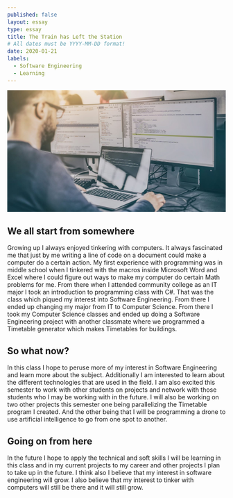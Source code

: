 ```yaml
---
published: false
layout: essay
type: essay
title: The Train has Left the Station
# All dates must be YYYY-MM-DD format!
date: 2020-01-21
labels:
  - Software Engineering
  - Learning
---
```



<img class="ui image" src="../images/software-engineering.jpg">

## We all start from somewhere

Growing up I always enjoyed tinkering with computers. It always fascinated me that just by me writing a line of code on a document could make a computer do a certain action. My first experience with programming was in middle school when I tinkered with the macros inside Microsoft Word and Excel where I could figure out ways to make my computer do certain Math problems for me. From there when I attended community college as an IT major I took an introduction to programming class with C#. That was the class which piqued my interest into Software Engineering. From there I ended up changing my major from IT to Computer Science. From there I took my Computer Science classes and ended up doing a Software Engineering project with another classmate where we programmed a Timetable generator which makes Timetables for buildings.

## So what now?

In this class I hope to peruse more of my interest in Software Engineering and learn more about the subject. Additionally I am interested to learn about the different technologies that are used in the field. I am also excited this semester to work with other students on projects and network with those students who I may be working with in the future. I will also be working on two other projects this semester one being parallelizing the Timetable program I created. And the other being that I will be programming a drone to use artificial intelligence to go from one spot to another.

## Going on from here

In the future I hope to apply the technical and soft skills I will be learning in this class and in my current projects to my career and other projects I plan to take up in the future. I think also I believe that my interest in software engineering will grow. I also believe that my interest to tinker with computers will still be there and it will still grow.  
